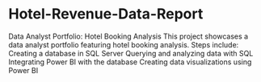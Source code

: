 # Hotel-Revenue-Data-Report
Data Analyst Portfolio: Hotel Booking Analysis This project showcases a data analyst portfolio featuring hotel booking analysis. Steps include:  Creating a database in SQL Server Querying and analyzing data with SQL Integrating Power BI with the database Creating data visualizations using Power BI

